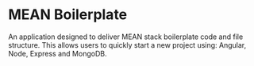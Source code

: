 # MEAN Boilerplate

An application designed to deliver MEAN stack boilerplate code and file structure. This allows users to quickly start a new project using: Angular, Node, Express and MongoDB.
